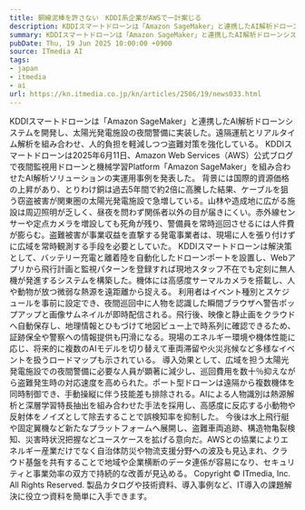 ```yaml
---
title: 銅線泥棒を許さない　KDDI系企業がAWSで一計案じる
description: KDDIスマートドローンは「Amazon SageMaker」と連携したAI解析ドローンシステムを開発し、太陽光発電施設の夜間警備に実装した。遠隔運航とリアルタイム解析を組み合わせ、人的負担を軽減しつつ盗難対策を強化している。
summary: KDDIスマートドローンは「Amazon SageMaker」と連携したAI解析ドローンシステムを開発し、太陽光発電施設の夜間警備に実装した。遠隔運航とリアルタイム解析を組み合わせ、人的負担を軽減しつつ盗難対策を強化している。
pubDate: Thu, 19 Jun 2025 10:00:00 +0900
source: ITmedia AI
tags:
- japan
- itmedia
- ai
url: https://kn.itmedia.co.jp/kn/articles/2506/19/news033.html
---
```


KDDIスマートドローンは「Amazon SageMaker」と連携したAI解析ドローンシステムを開発し、太陽光発電施設の夜間警備に実装した。遠隔運航とリアルタイム解析を組み合わせ、人的負担を軽減しつつ盗難対策を強化している。
KDDIスマートドローンは2025年6月11日、Amazon Web Services（AWS）公式ブログで夜間監視用ドローンと機械学習Platform「Amazon SageMaker」を組み合わせたAI解析ソリューションの実運用事例を発表した。
背景には国際的資源価格の上昇があり、とりわけ銅は過去5年間で約2倍に高騰した結果、ケーブルを狙う窃盗被害が関東圏の太陽光発電施設で急増している。山林や造成地に広がる施設は周辺照明が乏しく、昼夜を問わず関係者以外の目が届きにくい。赤外線センサーや定点カメラを増設しても死角が残り、警備員を常時巡回させるには人件費が膨らむ。盗難被害が事業収益を直撃する発電事業者は、現場に人を張り付けずに広域を常時観測する手段を必要としていた。
KDDIスマートドローンは解決策として、バッテリー充電と離着陸を自動化したドローンポートを設置し、Webアプリから飛行計画と監視パターンを登録すれば現地スタッフ不在でも定刻に無人機が発進するシステムを構築した。機体には高感度サーマルカメラを搭載し、人や動物が放つ微弱な熱源を遠距離から捉える。
利用者はイベント種別とスケジュールを事前に設定でき、夜間巡回中に人物を認識した瞬間ブラウザへ警告ポップアップと画像サムネイルが即時配信される。飛行後、映像と静止画をクラウドへ自動保存し、地理情報とひもづけて地図ビュー上で時系列に確認できるため、証跡保全や警察への情報提供も円滑になる。現場のエネルギー環境や機体性能に応じ、将来的に複数のAIモデルを切り替えて車両滞留や火災兆候など多様なイベントを扱うロードマップも示されている。
導入効果として、広域を担う太陽光発電施設での夜間警備に必要な人員が顕著に減少し、巡回費用を数十％抑えながら盗難発生時の対応速度を高められた。ポート型ドローンは遠隔から複数機体を同時制御でき、手動操縦に伴う技能差も排除される。AIによる人物識別は熱源解析と深層学習特長抽出を組み合わせた手法を採用し、高感度に反応する小動物や反射体をノイズとして除去することで誤検知率を抑制した。
今後は水上飛行艇や固定翼機など新たなプラットフォームへ展開し、盗難車両追跡、構造物亀裂検知、災害時状況把握などユースケースを拡げる意向だ。AWSとの協業によりエネルギー産業だけでなく自治体防災や物流支援分野への波及も見込まれ、クラウド基盤を共有することで地域や企業横断のデータ連係が容易になり、セキュリティと事業効率の双方で持続的な改善が見込める。
Copyright © ITmedia, Inc. All Rights Reserved.
製品カタログや技術資料、導入事例など、IT導入の課題解決に役立つ資料を簡単に入手できます。